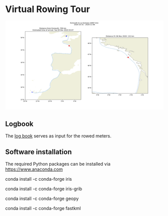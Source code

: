 # Virtual Rowing Tour

![plot](plots/Exmouth_RC_virtual_row_winter_2020--2021.png)

## Logbook 

The [log book](https://github.com/BHFock/erc_to_la_gomera_row/blob/main/log/rowing.log) serves as input for the rowed meters.

## Software installation

The required Python packages can be installed via https://www.anaconda.com

 conda install -c conda-forge iris

 conda install -c conda-forge iris-grib

 conda install -c conda-forge geopy

 conda install -c conda-forge fastkml
